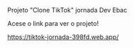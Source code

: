 Projeto "Clone TikTok" jornada Dev Ebac

Acese o link para ver o projeto!

https://tiktok-jornada-398fd.web.app/


